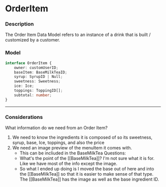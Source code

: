 # OrderItem

### Description
The Order Item Data Model refers to an instance of a drink that is built / customized by a customer.


### Model
```ts
interface OrderItem {
    owner: customUserID;
    baseItem: BaseMilkTeaID;
    syrup: SyrupID | Null;
    sweetness: Sweetness;
    ice: Ice;
    toppings: ToppingID[];
    subtotal: number;
}

```



---
### Considerations 


What information do we need from an Order Item?

1. We need to know the ingredients it is composed of so its sweetness, syrup, base, Ice,  toppings, and also the price 
2. We need an image preview of the menuItem it comes with.
	- This can be incliuded in the BaseMilkTea
Questions:
	- What's the point of the [[BaseMilkTea]]? I'm not sure what it is for. Like we have most of the info except the image.
	- So what I ended up doing is I moved the base out of here and into the [[BaseMilkTea]] so that it is easier to make sense of that type. The [[BaseMilkTea]] has the image as well as the base  ingredient ID.
